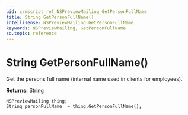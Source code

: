 ```yaml
---
uid: crmscript_ref_NSPreviewMailing_GetPersonFullName
title: String GetPersonFullName()
intellisense: NSPreviewMailing.GetPersonFullName
keywords: NSPreviewMailing, GetPersonFullName
so.topic: reference
---
```


# String GetPersonFullName()

Get the persons full name (internal name used in clients for employees).

**Returns:** String

```crmscript
NSPreviewMailing thing;
String personFullName  = thing.GetPersonFullName();
```

